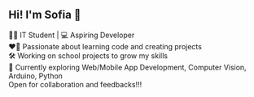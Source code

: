 ## Hi! I'm Sofia 👋

👩‍🎓 IT Student | 💻 Aspiring Developer<br/>
❤️‍🔥 Passionate about learning code and creating projects<br/>
🛠️ Working on school projects to grow my skills<br/>
📂 Currently exploring Web/Mobile App Development, Computer Vision, Arduino, Python<br/>
Open for collaboration and feedbacks!!!
